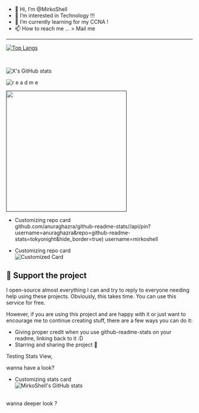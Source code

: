 - 👋 Hi, I’m @MirkoShell
- 👀 I’m interested in Technology !!!
- 🌱 I’m currently learning for my CCNA !
- 📫 How to reach me ... > Mail me


****** 
[![Top Langs](https://github-readme-stats.vercel.app/api/top-langs/?username=mirkoshell&layout=compact)](https://github.com/mirkoshell/github-stats)

<!---
End Section 1 - Intro + 
------------------------------------------  
Start Section 2 - SkillCard
--->  

<br>  
<p align="center" dir="auto">

![X's GitHub stats](https://github-readme-stats.vercel.app/api?username=MirkoShell&show_icons=true&theme=tokyonight&hide_border=true)
<!---

![X's GitHub stats](https://github-readme-stats.vercel.app/api/top-langs/?username=MirkoShell&layout=compact&theme=tokyonight&hide_border=false)

--->

  
  
![r e a d m e](https://raw.githubusercontent.com/this-fifo/this-fifo/master/felix.gif)

<a href="https://federlechner.com" rel="follow"><a target="_blank" rel="noopener noreferrer nofollow" href=""><img src="https://camo.githubusercontent.com/33e196d6abd5cd5afaac5ed55ffc7bf0eb07863cee771c7c1123a1d7e1449c4c/68747470733a2f2f6769746875622d726561646d652d73746174732e76657263656c2e6170702f6170692f746f702d6c616e67732f3f757365726e616d653d476964656f6e576f6c6665266c61796f75743d636f6d70616374267468656d653d746f6b796f6e6967687426686964655f626f726465723d74727565" width="325" data-canonical-src="https://github-readme-stats.vercel.app/api/top-langs/?username=MirkoShell&amp;layout=compact&amp;theme=tokyonight&amp;hide_border=false" style="max-width: 100%;">
</a> 
<br>
</p>

<!---------------------------------------------

![MirkoShell's GitHub stats](https://github-readme-stats.vercel.app/api?username=mirkoshell&layout=compact&show_icons=true&theme=tokyonight;hide_border=true)



![MirkoShell's GitHub stats](https://github-readme-stats.vercel.app/api/top-langs/?username=MirkoShell&amp;layout=compact&amp;theme=tokyonight&amp;hide_border=true)



![MirkoShell's GitHub stats](https://github-readme-stats.vercel.app/api?username=mirkoshell&show_icons=true&theme=tokyonight)

![MirkoShell's GitHub stats](https://github-readme-stats.vercel.app/api/top-langs/?username=MirkoShell&amp;layout=compact&amp;theme=tokyonight&amp;hide_border=true)




MirkoShell/MirkoShell is a ✨ special ✨ repository because its `README.md` (this file) appears on your GitHub profile.
You can click the Preview link to take a look at your changes.

------------------------------------------

  
  ![MirkoShell's GitHub stats](https://github-readme-stats.vercel.app/api?username=mirkoshell&show_icons=true&theme=tokyonight)
 
 <a target="_blank" rel="noopener noreferrer nofollow" href=""><img src="" width="325" data-canonical-src="https://github-readme-stats.vercel.app/api/top-langs/?username=MirkoShell&amp;layout=compact&amp;theme=tokyonight&amp;hide_border=true" style="max-width: 100%;"></a>
 
 * * * <br> <br> 
 --->
<!---

End Section 1
------------------------------------------  
Start Section 2

--->  
  -   Customizing repo card <br>
  github.com/anuraghazra/github-readme-stats//api/pin?username=anuraghazra&repo=github-readme-stats=tokyonight&hide_border=true)
    username=mirkoshell


  -   Customizing repo card <br>
![Customized Card](https://github-readme-stats.vercel.app/api/pin?username=mirkoshell&repo=the-book-of-secret-knowledge&theme=tokyonight&hide_border=true)

## :sparkling_heart: Support the project<br> 

I open-source almost everything I can and try to reply to everyone needing help using these projects. Obviously,
this takes time. You can use this service for free.<br> 

However, if you are using this project and are happy with it or just want to encourage me to continue creating stuff, there are a few ways you can do it:

-   Giving proper credit when you use github-readme-stats on your readme, linking back to it :D
-   Starring and sharing the project :rocket:


<!---

End Section 4
------------------------------------------  
Start Section 5
--->
  
Testing Stats View,<br>

wanna have a look?<br>
  -   Customizing stats card <br>
![MirkoShell's GitHub stats](https://github-readme-stats.vercel.app/api?username=mirkoshell&show_icons=true&theme=tokyonight)

<br>
wanna deeper look ?  <br>
</details>

